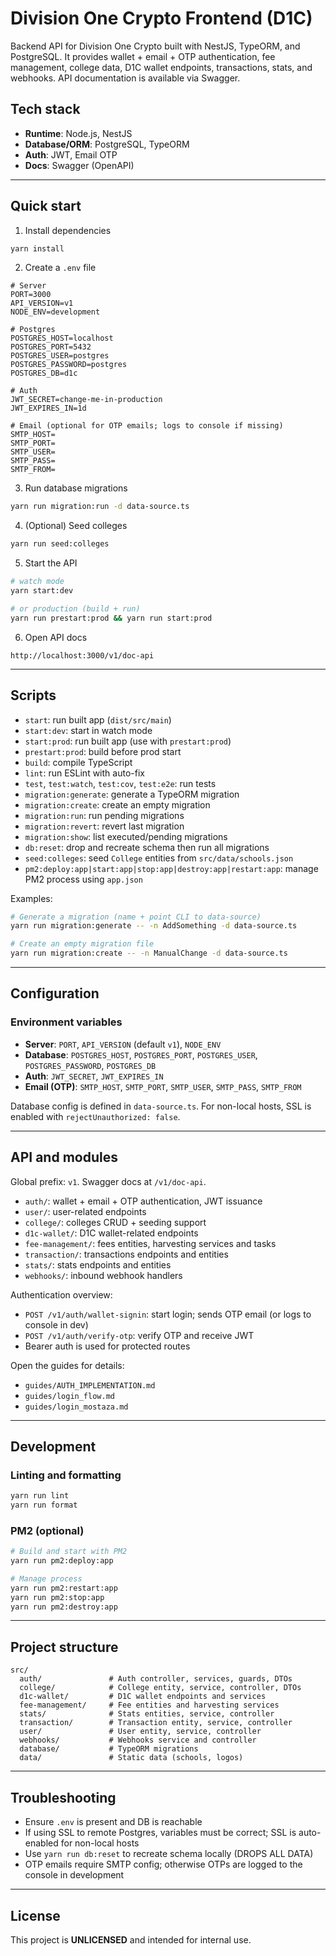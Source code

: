 # Division One Crypto Frontend (D1C)

Backend API for Division One Crypto built with NestJS, TypeORM, and PostgreSQL. It provides wallet + email + OTP authentication, fee management, college data, D1C wallet endpoints, transactions, stats, and webhooks. API documentation is available via Swagger.

## Tech stack
- **Runtime**: Node.js, NestJS
- **Database/ORM**: PostgreSQL, TypeORM
- **Auth**: JWT, Email OTP
- **Docs**: Swagger (OpenAPI)

---

## Quick start

1) Install dependencies
```bash
yarn install
```

2) Create a `.env` file
```env
# Server
PORT=3000
API_VERSION=v1
NODE_ENV=development

# Postgres
POSTGRES_HOST=localhost
POSTGRES_PORT=5432
POSTGRES_USER=postgres
POSTGRES_PASSWORD=postgres
POSTGRES_DB=d1c

# Auth
JWT_SECRET=change-me-in-production
JWT_EXPIRES_IN=1d

# Email (optional for OTP emails; logs to console if missing)
SMTP_HOST=
SMTP_PORT=
SMTP_USER=
SMTP_PASS=
SMTP_FROM=
```

3) Run database migrations
```bash
yarn run migration:run -d data-source.ts
```

4) (Optional) Seed colleges
```bash
yarn run seed:colleges
```

5) Start the API
```bash
# watch mode
yarn start:dev

# or production (build + run)
yarn run prestart:prod && yarn run start:prod
```

6) Open API docs
```text
http://localhost:3000/v1/doc-api
```

---

## Scripts

- `start`: run built app (`dist/src/main`)
- `start:dev`: start in watch mode
- `start:prod`: run built app (use with `prestart:prod`)
- `prestart:prod`: build before prod start
- `build`: compile TypeScript
- `lint`: run ESLint with auto-fix
- `test`, `test:watch`, `test:cov`, `test:e2e`: run tests
- `migration:generate`: generate a TypeORM migration
- `migration:create`: create an empty migration
- `migration:run`: run pending migrations
- `migration:revert`: revert last migration
- `migration:show`: list executed/pending migrations
- `db:reset`: drop and recreate schema then run all migrations
- `seed:colleges`: seed `College` entities from `src/data/schools.json`
- `pm2:deploy:app|start:app|stop:app|destroy:app|restart:app`: manage PM2 process using `app.json`

Examples:
```bash
# Generate a migration (name + point CLI to data-source)
yarn run migration:generate -- -n AddSomething -d data-source.ts

# Create an empty migration file
yarn run migration:create -- -n ManualChange -d data-source.ts
```

---

## Configuration

### Environment variables
- **Server**: `PORT`, `API_VERSION` (default `v1`), `NODE_ENV`
- **Database**: `POSTGRES_HOST`, `POSTGRES_PORT`, `POSTGRES_USER`, `POSTGRES_PASSWORD`, `POSTGRES_DB`
- **Auth**: `JWT_SECRET`, `JWT_EXPIRES_IN`
- **Email (OTP)**: `SMTP_HOST`, `SMTP_PORT`, `SMTP_USER`, `SMTP_PASS`, `SMTP_FROM`

Database config is defined in `data-source.ts`. For non-local hosts, SSL is enabled with `rejectUnauthorized: false`.

---

## API and modules

Global prefix: `v1`. Swagger docs at `/v1/doc-api`.

- `auth/`: wallet + email + OTP authentication, JWT issuance
- `user/`: user-related endpoints
- `college/`: colleges CRUD + seeding support
- `d1c-wallet/`: D1C wallet-related endpoints
- `fee-management/`: fees entities, harvesting services and tasks
- `transaction/`: transactions endpoints and entities
- `stats/`: stats endpoints and entities
- `webhooks/`: inbound webhook handlers

Authentication overview:
- `POST /v1/auth/wallet-signin`: start login; sends OTP email (or logs to console in dev)
- `POST /v1/auth/verify-otp`: verify OTP and receive JWT
- Bearer auth is used for protected routes

Open the guides for details:
- `guides/AUTH_IMPLEMENTATION.md`
- `guides/login_flow.md`
- `guides/login_mostaza.md`

---

## Development

### Linting and formatting
```bash
yarn run lint
yarn run format
```

### PM2 (optional)
```bash
# Build and start with PM2
yarn run pm2:deploy:app

# Manage process
yarn run pm2:restart:app
yarn run pm2:stop:app
yarn run pm2:destroy:app
```

---

## Project structure

```
src/
  auth/               # Auth controller, services, guards, DTOs
  college/            # College entity, service, controller, DTOs
  d1c-wallet/         # D1C wallet endpoints and services
  fee-management/     # Fee entities and harvesting services
  stats/              # Stats entities, service, controller
  transaction/        # Transaction entity, service, controller
  user/               # User entity, service, controller
  webhooks/           # Webhooks service and controller
  database/           # TypeORM migrations
  data/               # Static data (schools, logos)
```

---

## Troubleshooting

- Ensure `.env` is present and DB is reachable
- If using SSL to remote Postgres, variables must be correct; SSL is auto-enabled for non-local hosts
- Use `yarn run db:reset` to recreate schema locally (DROPS ALL DATA)
- OTP emails require SMTP config; otherwise OTPs are logged to the console in development

---

## License

This project is **UNLICENSED** and intended for internal use.
